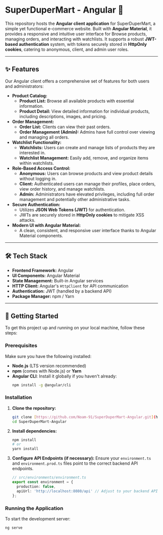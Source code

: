 # SuperDuperMart - Angular 🛒

This repository hosts the **Angular client application** for SuperDuperMart, a simple yet functional e-commerce website. Built with **Angular Material**, it provides a responsive and intuitive user interface for Browse products, managing orders, and interacting with watchlists. It supports a robust **JWT-based authentication** system, with tokens securely stored in **HttpOnly cookies**, catering to anonymous, client, and admin user roles.

---

## ✨ Features

Our Angular client offers a comprehensive set of features for both users and administrators:

* **Product Catalog:**
  * **Product List:** Browse all available products with essential information.
  * **Product Detail:** View detailed information for individual products, including descriptions, images, and pricing.
* **Order Management:**
  * **Order List:** Clients can view their past orders.
  * **Order Management (Admin):** Admins have full control over viewing and managing all orders.
* **Watchlist Functionality:**
  * **Watchlists:** Users can create and manage lists of products they are interested in.
  * **Watchlist Management:** Easily add, remove, and organize items within watchlists.
* **Role-Based Access Control:**
  * **Anonymous:** Users can browse products and view product details without logging in.
  * **Client:** Authenticated users can manage their profiles, place orders, view order history, and manage watchlists.
  * **Admin:** Administrators have elevated privileges, including full order management and potentially other administrative tasks.
* **Secure Authentication:**
  * Utilizes **JSON Web Tokens (JWT)** for authentication.
  * JWTs are securely stored in **HttpOnly cookies** to mitigate XSS attacks.
* **Modern UI with Angular Material:**
  * A clean, consistent, and responsive user interface thanks to Angular Material components.

---

## 🛠️ Tech Stack

* **Frontend Framework:** Angular
* **UI Components:** Angular Material
* **State Management:** Built-in Angular services
* **HTTP Client:** Angular's `HttpClient` for API communication
* **Authentication:** JWT (handled by a backend API)
* **Package Manager:** npm / Yarn

---

## 🚀 Getting Started

To get this project up and running on your local machine, follow these steps:

### Prerequisites

Make sure you have the following installed:

* **Node.js** (LTS version recommended)
* **npm** (comes with Node.js) or **Yarn**
* **Angular CLI**: Install it globally if you haven't already:
    ```bash
    npm install -g @angular/cli
    ```

### Installation

1.  **Clone the repository:**
    ```bash
    git clone [https://github.com/Noam-91/SuperDuperMart-Angular.git](https://github.com/Noam-91/SuperDuperMart-Angular.git)
    cd SuperDuperMart-Angular
    ```

2.  **Install dependencies:**
    ```bash
    npm install
    # or
    yarn install
    ```

3.  **Configure API Endpoints (if necessary):**
    Ensure your `environment.ts` and `environment.prod.ts` files point to the correct backend API endpoints.

    ```typescript
    // src/environments/environment.ts
    export const environment = {
      production: false,
      apiUrl: 'http://localhost:8080/api' // Adjust to your backend API URL
    };
    ```

### Running the Application

To start the development server:

```bash
ng serve
